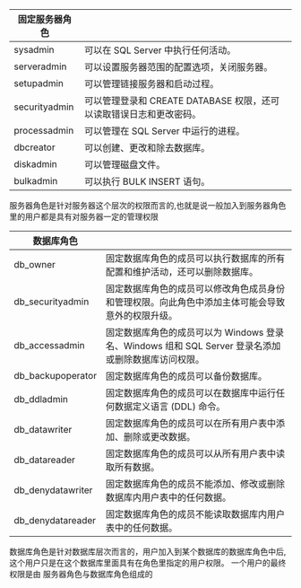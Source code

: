 
|   固定服务器角色   |                                                                           |
|   --------------   |   ---------------------------------------------------------------------   |
|   sysadmin         |   可以在 SQL Server 中执行任何活动。                                      |
|   serveradmin      |   可以设置服务器范围的配置选项，关闭服务器。                              |
|   setupadmin       |   可以管理链接服务器和启动过程。                                          |
|   securityadmin    |   可以管理登录和 CREATE DATABASE 权限，还可以读取错误日志和更改密码。     |
|   processadmin     |   可以管理在 SQL Server 中运行的进程。                                    |
|   dbcreator        |   可以创建、更改和除去数据库。                                            |
|   diskadmin        |   可以管理磁盘文件。                                                      |
|   bulkadmin        |   可以执行 BULK INSERT 语句。                                             |
服务器角色是针对服务器这个层次的权限而言的,也就是说一般加入到服务器角色里的用户都是具有对服务器一定的管理权限
 




|    数据库角色          |                                                                                                          |
|   ------------------   |   ----------------------------------------------------------------------------------------------------   |
|   db_owner             |   固定数据库角色的成员可以执行数据库的所有配置和维护活动，还可以删除数据库。                             |
|   db_securityadmin     |   固定数据库角色的成员可以修改角色成员身份和管理权限。向此角色中添加主体可能会导致意外的权限升级。       |
|   db_accessadmin       |   固定数据库角色的成员可以为 Windows 登录名、Windows 组和 SQL Server 登录名添加或删除数据库访问权限。    |
|   db_backupoperator    |   固定数据库角色的成员可以备份数据库。                                                                   |
|   db_ddladmin          |   固定数据库角色的成员可以在数据库中运行任何数据定义语言 (DDL) 命令。                                    |
|   db_datawriter        |   固定数据库角色的成员可以在所有用户表中添加、删除或更改数据。                                           |
|   db_datareader        |   固定数据库角色的成员可以从所有用户表中读取所有数据。                                                   |
|   db_denydatawriter    |   固定数据库角色的成员不能添加、修改或删除数据库内用户表中的任何数据。                                   |
|   db_denydatareader    |   固定数据库角色的成员不能读取数据库内用户表中的任何数据。                                               |
数据库角色是针对数据库层次而言的，用户加入到某个数据库的数据库角色中后,这个用户只是在这个数据库里面具有在角色里指定的用户权限。
一个用户的最终权限是由 服务器角色与数据库角色组成的